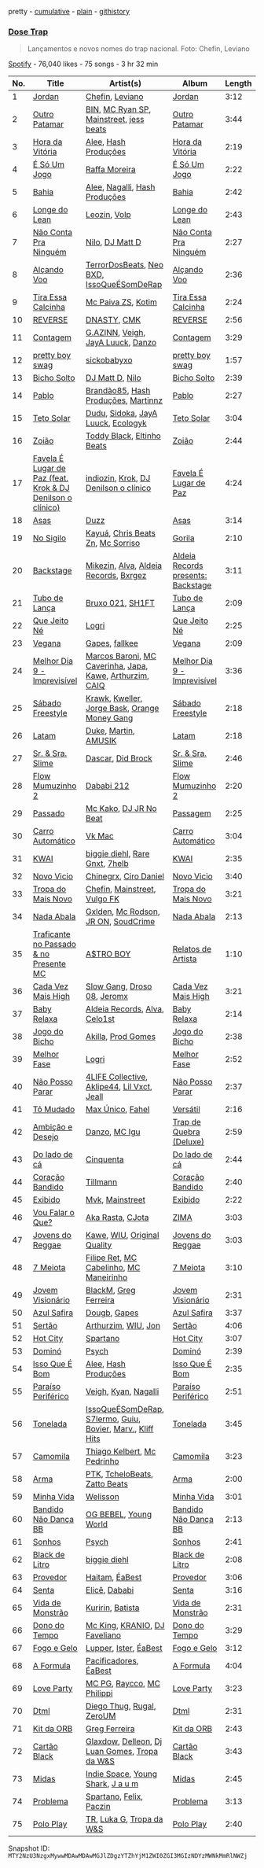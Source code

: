 pretty - [cumulative](/playlists/cumulative/37i9dQZF1DWWlW7KLhEhCZ.md) - [plain](/playlists/plain/37i9dQZF1DWWlW7KLhEhCZ) - [githistory](https://github.githistory.xyz/mackorone/spotify-playlist-archive/blob/main/playlists/plain/37i9dQZF1DWWlW7KLhEhCZ)

### [Dose Trap](https://open.spotify.com/playlist/37i9dQZF1DWWlW7KLhEhCZ)

> Lançamentos e novos nomes do trap nacional\. Foto: Chefin, Leviano

[Spotify](https://open.spotify.com/user/spotify) - 76,040 likes - 75 songs - 3 hr 32 min

| No. | Title | Artist(s) | Album | Length |
|---|---|---|---|---|
| 1 | [Jordan](https://open.spotify.com/track/2PrmOi0KeJrCCcW7FaR2zd) | [Chefin](https://open.spotify.com/artist/68PYmgkbRP1qZnEWOry7sB), [Leviano](https://open.spotify.com/artist/0xEdwBYYjxw6wk179Tq2sJ) | [Jordan](https://open.spotify.com/album/4m2ZmUGnZaX6qxSXufTHRr) | 3:12 |
| 2 | [Outro Patamar](https://open.spotify.com/track/76klxh7fnauuROKC2kDuHG) | [BIN](https://open.spotify.com/artist/1WXbiUMl1AT9Inb619xPUg), [MC Ryan SP](https://open.spotify.com/artist/75i9GaW2MJUgt4BkdUnuUY), [Mainstreet](https://open.spotify.com/artist/25XJqeReVV38w0tR04GGBd), [jess beats](https://open.spotify.com/artist/7uskxjQtkzfiqHCNIIv3gD) | [Outro Patamar](https://open.spotify.com/album/2gt5vOzXJxJIa6MCXss0Wj) | 3:44 |
| 3 | [Hora da Vitória](https://open.spotify.com/track/36CcFomNSxtmyhr27YlfIV) | [Alee](https://open.spotify.com/artist/6rk6Izp6o42fUdE0jRqAP4), [Hash Produções](https://open.spotify.com/artist/4BZ0ACrHCLropCpHJypPvV) | [Hora da Vitória](https://open.spotify.com/album/5Oae3eiFjXcx9FdsRHQ6KK) | 2:19 |
| 4 | [É Só Um Jogo](https://open.spotify.com/track/63GdBCUANBwZlXqFUW89Yz) | [Raffa Moreira](https://open.spotify.com/artist/4xUawweuqhjMvoScRGbveR) | [É Só Um Jogo](https://open.spotify.com/album/3chRw50tjsqUfYfdAX4gG0) | 2:22 |
| 5 | [Bahia](https://open.spotify.com/track/5owa9sHRDBAS2cLuV206xy) | [Alee](https://open.spotify.com/artist/6rk6Izp6o42fUdE0jRqAP4), [Nagalli](https://open.spotify.com/artist/6TPJK8tv3AKKSsw0lENTQk), [Hash Produções](https://open.spotify.com/artist/4BZ0ACrHCLropCpHJypPvV) | [Bahia](https://open.spotify.com/album/5Rt4zzyB0s5OK99uAt4mRU) | 2:42 |
| 6 | [Longe do Lean](https://open.spotify.com/track/75qppOzDTnBtj8WhEIct5Q) | [Leozin](https://open.spotify.com/artist/7ALIMskSScecdJr78qvB9V), [Volp](https://open.spotify.com/artist/6fFgNVTo4bxMf2eswaar7Z) | [Longe do Lean](https://open.spotify.com/album/5yDAo1uIXNqQZpHJlffJzU) | 2:43 |
| 7 | [Não Conta Pra Ninguém](https://open.spotify.com/track/1a9KMXtAxy8qDIyht1LQ2z) | [Nilo](https://open.spotify.com/artist/5uD6uRKj2xYxpqx8bscaco), [DJ Matt D](https://open.spotify.com/artist/1rIc4yTieeRq25NA3T8RQ5) | [Não Conta Pra Ninguém](https://open.spotify.com/album/4if7NIE7a736Cu1lQH9VTZ) | 2:27 |
| 8 | [Alçando Voo](https://open.spotify.com/track/2xkkVqTj9Kxh5xFuC4mdwq) | [TerrorDosBeats](https://open.spotify.com/artist/1NzstOcEoL35FZzYhJNtOo), [Neo BXD](https://open.spotify.com/artist/6X3QhlzJhLlevlW8QsxC73), [IssoQueÉSomDeRap](https://open.spotify.com/artist/43DrL9cHm49HEwg85idE2c) | [Alçando Voo](https://open.spotify.com/album/0Rf45bb6kkjceOOvmsxy6K) | 2:36 |
| 9 | [Tira Essa Calcinha](https://open.spotify.com/track/69CmX6WtBZ2VmB2kCXknkY) | [Mc Paiva ZS](https://open.spotify.com/artist/0gHj4MPwwcZ8Zl9CY0hqT5), [Kotim](https://open.spotify.com/artist/210Sy1oGhvPu929TKoSVcN) | [Tira Essa Calcinha](https://open.spotify.com/album/0YJQe5avgJlkUbo3eRIuoG) | 2:24 |
| 10 | [REVERSE](https://open.spotify.com/track/6EVxMejp12otEEADDqwNbs) | [DNASTY](https://open.spotify.com/artist/2wRZGo2e20INyHf8wtVPVn), [CMK](https://open.spotify.com/artist/6QmnOxsr8M6iD5Zqpb2src) | [REVERSE](https://open.spotify.com/album/1YQJnUtRI7utiKvLx8H76m) | 2:56 |
| 11 | [Contagem](https://open.spotify.com/track/1yGKbakTOI42EMvvWVtqQH) | [G.AZINN](https://open.spotify.com/artist/4yFJeWVY6IZLc5KcYCvtBE), [Veigh](https://open.spotify.com/artist/4YqwRbMLqGHRHLS1w2ZKse), [JayA Luuck](https://open.spotify.com/artist/4oxFgud0qa3A1tE6JFpFVp), [Danzo](https://open.spotify.com/artist/5ZyT4ZJtpQdihQ7MTMTluE) | [Contagem](https://open.spotify.com/album/7qgjjC1i3CcMmLJbseIybA) | 3:29 |
| 12 | [pretty boy swag](https://open.spotify.com/track/5dumcXLNLZTgaduRk8skxk) | [sickobabyxo](https://open.spotify.com/artist/5QFWsfryRsbn8O2ryBFsqL) | [pretty boy swag](https://open.spotify.com/album/3h9mDybWz0wC4VOJEhS9ZR) | 1:57 |
| 13 | [Bicho Solto](https://open.spotify.com/track/1hppsF1Yb1WNuMK28Boguc) | [DJ Matt D](https://open.spotify.com/artist/1rIc4yTieeRq25NA3T8RQ5), [Nilo](https://open.spotify.com/artist/5uD6uRKj2xYxpqx8bscaco) | [Bicho Solto](https://open.spotify.com/album/2Wma4pTFGzWmhdvIBAZtQy) | 2:39 |
| 14 | [Pablo](https://open.spotify.com/track/0Zzn6K3cuKPyDMwmiui3c8) | [Brandão85](https://open.spotify.com/artist/2KwQkyJzT9r6Hh56jtfuse), [Hash Produções](https://open.spotify.com/artist/4BZ0ACrHCLropCpHJypPvV), [Martinnz](https://open.spotify.com/artist/0DmKopdHbrBA1OVgTdwqcw) | [Pablo](https://open.spotify.com/album/5pqmf3Li9QYilSYOypcT4f) | 2:27 |
| 15 | [Teto Solar](https://open.spotify.com/track/0LL0f65AL3cYEopGZYPnuC) | [Dudu](https://open.spotify.com/artist/5Ynf8bbQV9ICbK3vZoPxGF), [Sidoka](https://open.spotify.com/artist/7EyzyrMNgqiK8bMrbkOT9l), [JayA Luuck](https://open.spotify.com/artist/4oxFgud0qa3A1tE6JFpFVp), [Ecologyk](https://open.spotify.com/artist/1mohmQWtxDNZcBGkfxG4eW) | [Teto Solar](https://open.spotify.com/album/6ft3PwbypxEq9WycNgLRGR) | 3:04 |
| 16 | [Zoião](https://open.spotify.com/track/6TXZW8Bc3nbg3qscln2gLx) | [Toddy Black](https://open.spotify.com/artist/4enjpyVRYCc83KoTpRfQiH), [Eltinho Beats](https://open.spotify.com/artist/4bgMNPTMQDzdJYyTiulHyr) | [Zoião](https://open.spotify.com/album/03H1lXrwcT0UvtzwOLABXu) | 2:44 |
| 17 | [Favela É Lugar de Paz \(feat\. Krok & DJ Denilson o clínico\)](https://open.spotify.com/track/3b3EPQlSk0F5A9D0lVKitw) | [indiozin](https://open.spotify.com/artist/5YPdklXkKahm0Ii2GS6zDx), [Krok](https://open.spotify.com/artist/5GcThTffePDaglozhrG89f), [DJ Denilson o clínico](https://open.spotify.com/artist/3AxhmSZxKQruKNmeLqsfQs) | [Favela É Lugar de Paz](https://open.spotify.com/album/1OQhgau04fhhe5R8STp6HD) | 4:24 |
| 18 | [Asas](https://open.spotify.com/track/6AIqtpf4qtVWB2470AGEHs) | [Duzz](https://open.spotify.com/artist/4oPnjkJcLqOim9KJxvIYMz) | [Asas](https://open.spotify.com/album/3Tx5GyvCxfXJJgJ0S4Wd7Z) | 3:14 |
| 19 | [No Sigilo](https://open.spotify.com/track/4EEMIpLXQAUb2yWvG4RWfP) | [Kayuá](https://open.spotify.com/artist/6GRG2j3z9S1Lsa47YgPjkH), [Chris Beats Zn](https://open.spotify.com/artist/0YOr5sV4zMMyj5xviWiFjW), [Mc Sorriso](https://open.spotify.com/artist/06XFOJXZf5Rw61z0KfhPnh) | [Gorila](https://open.spotify.com/album/216a9gKJJi172mVVUTIh91) | 2:10 |
| 20 | [Backstage](https://open.spotify.com/track/007ZkaApfBX6MsI5zJpZ9f) | [Mikezin](https://open.spotify.com/artist/4LnQWC7U1XWXpcgoZN3D3Q), [Alva](https://open.spotify.com/artist/3h5yiq2bi79gyIVwgAWR9n), [Aldeia Records](https://open.spotify.com/artist/5q9yc7RScObCN016xvstXM), [Bxrgez](https://open.spotify.com/artist/1JpJY4VOgwfE5xLtqzOJVD) | [Aldeia Records presents: Backstage](https://open.spotify.com/album/1LoJDWr9KwtaHNZAaSyvIA) | 3:11 |
| 21 | [Tubo de Lança](https://open.spotify.com/track/3npXPVCw42oIzh701YkM90) | [Bruxo 021](https://open.spotify.com/artist/3yofl1khzdO4vkH6tyMg0t), [SH1FT](https://open.spotify.com/artist/4Jd5igGCAn61KCtrznCuCD) | [Tubo de Lança](https://open.spotify.com/album/3nP5nxztp0Pye1NzVcWA94) | 2:09 |
| 22 | [Que Jeito Né](https://open.spotify.com/track/7ojFriFoVgUwEXqykF4nFa) | [Logri](https://open.spotify.com/artist/1pDdBrq22wMmvTvms7RVEX) | [Que Jeito Né](https://open.spotify.com/album/2BtLNZVLZhdRcJI4DRrWEl) | 2:25 |
| 23 | [Vegana](https://open.spotify.com/track/6YS19fKy5mftHeuFO4ELlI) | [Gapes](https://open.spotify.com/artist/3ADff4whbAS71o4L1B3vYu), [fallkee](https://open.spotify.com/artist/6Hchz4vXMjAxlkpjiwQC4o) | [Vegana](https://open.spotify.com/album/4DVj1I8zXfFpSG7yeuKuCB) | 2:09 |
| 24 | [Melhor Dia 9 \- Imprevisível](https://open.spotify.com/track/7hx1k6RDaibeSPPVYHnOai) | [Marcos Baroni](https://open.spotify.com/artist/65gA1Fzv5EBpFqOezGLupY), [MC Caverinha](https://open.spotify.com/artist/7tojcuXcZ7eBlQjbAc65Ee), [Japa](https://open.spotify.com/artist/3455RNeKZ9giouA4pde2qA), [Kawe](https://open.spotify.com/artist/1TYJOhNSxMOODWiDVhuyZb), [Arthurzim](https://open.spotify.com/artist/60chcKrdgEA7TZbi4fWVri), [CAIQ](https://open.spotify.com/artist/1KWpZUdDFZt8GXdU5Uza3z) | [Melhor Dia 9 \- Imprevisível](https://open.spotify.com/album/308uSWisVb98sne2qdrWo5) | 3:36 |
| 25 | [Sábado Freestyle](https://open.spotify.com/track/5Uiq0ckUNrjOCzZ2p6MtOx) | [Krawk](https://open.spotify.com/artist/7a99I3BHPvsv4aBVNqb4g4), [Kweller](https://open.spotify.com/artist/4W4NkfM4A1sX2S2bfYlV07), [Jorge Bask](https://open.spotify.com/artist/5tqwly8nT5UgSI4HHIAPxy), [Orange Money Gang](https://open.spotify.com/artist/7tUDcOWnGnKjNfTVQus7HQ) | [Sábado Freestyle](https://open.spotify.com/album/3s2y1f3OUiGYejtDToklJu) | 2:18 |
| 26 | [Latam](https://open.spotify.com/track/1KPbtkm8RfXBBA8oZg0mzf) | [Duke](https://open.spotify.com/artist/3ymvstp6svGltgIiqcQ3XH), [Martin](https://open.spotify.com/artist/72YwnRQOnQKDuPBLvaU8Uo), [AMUSIK](https://open.spotify.com/artist/48r1nXoaPXPSx1LoM0Rnzl) | [Latam](https://open.spotify.com/album/6Zb0tUNPUiznDHvaV6Xx7o) | 2:18 |
| 27 | [Sr\. & Sra\. Slime](https://open.spotify.com/track/6TdcvFVcx7rLgd3veKV777) | [Dascar](https://open.spotify.com/artist/4xMLWhVR0oGEfR4jh6Bni6), [Did Brock](https://open.spotify.com/artist/5ASe9YmAl9N92Wz048P558) | [Sr\. & Sra\. Slime](https://open.spotify.com/album/18L8Hk19g6yKL6RwiJmlW8) | 2:46 |
| 28 | [Flow Mumuzinho 2](https://open.spotify.com/track/7CpsVQWdcpKLo6IMRCBJRv) | [Dababi 212](https://open.spotify.com/artist/1BvG6DgsQB8Om5T7OUzo5L) | [Flow Mumuzinho 2](https://open.spotify.com/album/7tSlvPJpPSgL5pcG1QZm4T) | 2:20 |
| 29 | [Passado](https://open.spotify.com/track/35yTzGZiPJA3CallyJy1Ek) | [Mc Kako](https://open.spotify.com/artist/5InVWl8IZB8zFAoNa5roKm), [DJ JR No Beat](https://open.spotify.com/artist/7eFJ773gGquYX3tKYa6ZUb) | [Passagem](https://open.spotify.com/album/3B6EVijO887Zc17CBTvXBS) | 2:25 |
| 30 | [Carro Automático](https://open.spotify.com/track/6r9YvfFlg3exxuqYhIeyEv) | [Vk Mac](https://open.spotify.com/artist/62T0up856eHZQ8BE6V6fJs) | [Carro Automático](https://open.spotify.com/album/0LMe1TRcRPwnE7NaSVx3AB) | 3:04 |
| 31 | [KWAI](https://open.spotify.com/track/1viAKoZWtR31lKe0fqMNQP) | [biggie diehl](https://open.spotify.com/artist/4EEMmF8KqAKox5uogK8uhy), [Rare Gnxt](https://open.spotify.com/artist/4tgnPZ24Ycd88zOfdGTLVR), [7helb](https://open.spotify.com/artist/0GojhFp62lXjZGTtGtgfqi) | [KWAI](https://open.spotify.com/album/1a0Sv7HsnYjSbjnSEKiKut) | 2:35 |
| 32 | [Novo Vicio](https://open.spotify.com/track/0kUlndDjHVBZqdV3Yok1BA) | [Chinegrx](https://open.spotify.com/artist/7muINs5szM4GmeutBgu3ec), [Ciro Daniel](https://open.spotify.com/artist/3Rso0khSv7X2ENbc0OsjxJ) | [Novo Vicio](https://open.spotify.com/album/12hmshpeDjNRd7DC4Gw49K) | 3:40 |
| 33 | [Tropa do Mais Novo](https://open.spotify.com/track/1Afqu53uuGNHKXyCfNIqhW) | [Chefin](https://open.spotify.com/artist/68PYmgkbRP1qZnEWOry7sB), [Mainstreet](https://open.spotify.com/artist/25XJqeReVV38w0tR04GGBd), [Vulgo FK](https://open.spotify.com/artist/27azwwkxutWL1BWMkgNIh0) | [Tropa do Mais Novo](https://open.spotify.com/album/1HDwGbuDmbuu8WJG81cCMV) | 3:21 |
| 34 | [Nada Abala](https://open.spotify.com/track/3XrdhuSL2LTZDTdLnSuBoQ) | [Gxlden](https://open.spotify.com/artist/7B8bcVe9PQZSS633ZQa9qo), [Mc Rodson](https://open.spotify.com/artist/1dMvEh0mf2B6t4LvnzyXp4), [JR ON](https://open.spotify.com/artist/6Z49It3vdzrqiSuu9dxeVA), [SoudCrime](https://open.spotify.com/artist/0Huu7Wxkay3mCaoMuVkRNg) | [Nada Abala](https://open.spotify.com/album/67vR4b6y6IIyshR3cO1a4W) | 2:13 |
| 35 | [Traficante no Passado & no Presente MC](https://open.spotify.com/track/7H7KVuFnOVHX8H1r8hTCJo) | [A$TRO BOY](https://open.spotify.com/artist/7fuqRvWuhmmFzqNPqZdZwE) | [Relatos de Artista](https://open.spotify.com/album/3bgJxxcUQagkFKffyZCV18) | 1:10 |
| 36 | [Cada Vez Mais High](https://open.spotify.com/track/0eYNaqwlF2QfhKNTgvTsz7) | [Slow Gang](https://open.spotify.com/artist/7yeB6oM65lMbOBhPsu5fzq), [Droso 08](https://open.spotify.com/artist/6ldzMYF94YeCpiQuRFyJpw), [Jeromx](https://open.spotify.com/artist/1JsO6jl39B2T5atgizV44y) | [Cada Vez Mais High](https://open.spotify.com/album/7FCHFePNCMgNYNL4XjiLL5) | 3:21 |
| 37 | [Baby Relaxa](https://open.spotify.com/track/43K8X9OYiBaNxUCjJqRV5f) | [Aldeia Records](https://open.spotify.com/artist/5q9yc7RScObCN016xvstXM), [Alva](https://open.spotify.com/artist/3h5yiq2bi79gyIVwgAWR9n), [Celo1st](https://open.spotify.com/artist/6RC5tRbakJ46EExHuPmxzK) | [Baby Relaxa](https://open.spotify.com/album/2zQqczX6X7EwN6CEOeX9TX) | 2:14 |
| 38 | [Jogo do Bicho](https://open.spotify.com/track/4EfCQcyOykgNJxAf1g1K2H) | [Akilla](https://open.spotify.com/artist/4AlpcXJqYvX4ovs4zEb2UB), [Prod Gomes](https://open.spotify.com/artist/2OykwFvrdokATKdUQPGAFA) | [Jogo do Bicho](https://open.spotify.com/album/1SowDroZuixt9Yt6k9HPGT) | 2:38 |
| 39 | [Melhor Fase](https://open.spotify.com/track/4FLua0K5SYxcimOi7Py6uf) | [Logri](https://open.spotify.com/artist/1pDdBrq22wMmvTvms7RVEX) | [Melhor Fase](https://open.spotify.com/album/6L0HxGxT6cjhMm0S5QV1d7) | 2:52 |
| 40 | [Não Posso Parar](https://open.spotify.com/track/0obtACkhdIBCOuIVT87mwZ) | [4LIFE Collective](https://open.spotify.com/artist/5b0GvhvDm06xgOF2AuOyVn), [Aklipe44](https://open.spotify.com/artist/3Sdc0xD6vTtMz4j6z5tFtz), [Lil Vxct](https://open.spotify.com/artist/4liBXo1Tt4Zzx7sToYROEZ), [Jeall](https://open.spotify.com/artist/4dL3Sc02sRexL3jylcoGNt) | [Não Posso Parar](https://open.spotify.com/album/2wHwlCUJ3AOtfxMBqWr0PM) | 2:37 |
| 41 | [Tô Mudado](https://open.spotify.com/track/2rM4PoRWLhbqRaPnqvi9i3) | [Max Único](https://open.spotify.com/artist/3BBE6ygahYvS36yLUe6Lhh), [Fahel](https://open.spotify.com/artist/6eBQDBWq5rlP76s4TpOHCC) | [Versátil](https://open.spotify.com/album/74KJcP4LVjg2E3X8yoFX6o) | 2:16 |
| 42 | [Ambição e Desejo](https://open.spotify.com/track/6RAJXjuBuK2SvSmVRPuoG5) | [Danzo](https://open.spotify.com/artist/5ZyT4ZJtpQdihQ7MTMTluE), [MC Igu](https://open.spotify.com/artist/5K854sjdzabwOy9KltU3Po) | [Trap de Quebra \(Deluxe\)](https://open.spotify.com/album/19fuY6ljpmJaymifBNFqDf) | 2:59 |
| 43 | [Do lado de cá](https://open.spotify.com/track/41ngGfqMD5R6NydSjUP1Y7) | [Cinquenta](https://open.spotify.com/artist/1yR2jw1EdzSx6I2SCIWoSb) | [Do lado de cá](https://open.spotify.com/album/7EZ6B5vctZQur5cA6cEdrb) | 2:44 |
| 44 | [Coração Bandido](https://open.spotify.com/track/5yEBUQCGq72w9EUsOyQQhM) | [Tillmann](https://open.spotify.com/artist/4ozkb2MvrszWeLI6moQi8h) | [Coração Bandido](https://open.spotify.com/album/5ae4HOcsJcRvW5vh47Xb04) | 2:40 |
| 45 | [Exibido](https://open.spotify.com/track/4Exjs0i5CFfKpIegAqcYOg) | [Mvk](https://open.spotify.com/artist/78TUxGXS6Jpos6nj2oEqSP), [Mainstreet](https://open.spotify.com/artist/25XJqeReVV38w0tR04GGBd) | [Exibido](https://open.spotify.com/album/0tK8meVFOCcUPOOyFfueJs) | 2:22 |
| 46 | [Vou Falar o Que?](https://open.spotify.com/track/532c5QACGW10DFZWyNaMKL) | [Aka Rasta](https://open.spotify.com/artist/1beK7BpUs2hTagfzLUb1HB), [CJota](https://open.spotify.com/artist/5qvphJwi72TG198xn5VVYH) | [ZIMA](https://open.spotify.com/album/2jTUSGIQ6bUClribNqzoTf) | 3:03 |
| 47 | [Jovens do Reggae](https://open.spotify.com/track/3HdEOUNuFuoWj06rXpQQ4o) | [Kawe](https://open.spotify.com/artist/1TYJOhNSxMOODWiDVhuyZb), [WIU](https://open.spotify.com/artist/3MrDVzg7ZXaYMyQmbDInr7), [Original Quality](https://open.spotify.com/artist/5ZTnWo7IY6rdIxm6aTSR84) | [Jovens do Reggae](https://open.spotify.com/album/1GJLb6DW0nVTH9rcaCzKgp) | 3:03 |
| 48 | [7 Meiota](https://open.spotify.com/track/7GlKZPZ02XIhVCSwHboMTb) | [Filipe Ret](https://open.spotify.com/artist/7gJN8W0589FisSYJS17K54), [MC Cabelinho](https://open.spotify.com/artist/1WQBwwssN6r8DSjUlkyUGW), [MC Maneirinho](https://open.spotify.com/artist/3M8aD9XWxfel3jZakRbibZ) | [7 Meiota](https://open.spotify.com/album/48aImzLYN7EO5RTsJSKXjW) | 3:10 |
| 49 | [Jovem Visionário](https://open.spotify.com/track/1oSAAHputyZiGC01UlDiGa) | [BlackM](https://open.spotify.com/artist/5EuR4RmPcrxFPlwCMmUS7m), [Greg Ferreira](https://open.spotify.com/artist/2e8RAcYXYt5IStoaaQWcG8) | [Jovem Visionário](https://open.spotify.com/album/6DL2HxoV0WETGZmMP1ExJa) | 2:31 |
| 50 | [Azul Safira](https://open.spotify.com/track/13D8P8ovULx5iJC4CBGyYN) | [Dougb](https://open.spotify.com/artist/74FaA4BR2SefBgRTPa8jJh), [Gapes](https://open.spotify.com/artist/3ADff4whbAS71o4L1B3vYu) | [Azul Safira](https://open.spotify.com/album/3haSIOmT5ojGfjoJADEoiH) | 3:37 |
| 51 | [Sertão](https://open.spotify.com/track/2mB2qZpLCkvNSrZDLKIf78) | [Arthurzim](https://open.spotify.com/artist/60chcKrdgEA7TZbi4fWVri), [WIU](https://open.spotify.com/artist/3MrDVzg7ZXaYMyQmbDInr7), [Jon](https://open.spotify.com/artist/6wbfgVgq74I6BveSPkyC2t) | [Sertão](https://open.spotify.com/album/5Fu3sGyXSd1ryjLoKgX5aD) | 4:06 |
| 52 | [Hot City](https://open.spotify.com/track/51F79RkXKKxyXxn0WdcpSL) | [Spartano](https://open.spotify.com/artist/5VkAxeOIPrz93DkfyhdHDL) | [Hot City](https://open.spotify.com/album/285dyplMmdf18fGjnRQZak) | 3:07 |
| 53 | [Dominó](https://open.spotify.com/track/7cYAE74uGy0ggBLilqvjxn) | [Psych](https://open.spotify.com/artist/56cqVCO3vabMghliZvW9S1) | [Dominó](https://open.spotify.com/album/1iDKJPSsQbElS3M1jY8hMR) | 2:39 |
| 54 | [Isso Que É Bom](https://open.spotify.com/track/2LUj933qs4IEFzSLLS9aJS) | [Alee](https://open.spotify.com/artist/6rk6Izp6o42fUdE0jRqAP4), [Hash Produções](https://open.spotify.com/artist/4BZ0ACrHCLropCpHJypPvV) | [Isso Que É Bom](https://open.spotify.com/album/5FtV4axHZhRLHjT33tpaMk) | 2:35 |
| 55 | [Paraíso Periférico](https://open.spotify.com/track/0piW8h3hjHkKfEJu6LzU7j) | [Veigh](https://open.spotify.com/artist/4YqwRbMLqGHRHLS1w2ZKse), [Kyan](https://open.spotify.com/artist/05qCf6M7E7AxizHVmrcPqh), [Nagalli](https://open.spotify.com/artist/6TPJK8tv3AKKSsw0lENTQk) | [Paraíso Periférico](https://open.spotify.com/album/1TQdoLB4Ys0i4qCw693kZR) | 2:51 |
| 56 | [Tonelada](https://open.spotify.com/track/3L6ubXrVpnxHLyhL8smMkX) | [IssoQueÉSomDeRap](https://open.spotify.com/artist/43DrL9cHm49HEwg85idE2c), [S7lermo](https://open.spotify.com/artist/5yu0eLdIxLm3LvTxqewqhm), [Guiu](https://open.spotify.com/artist/4Ll7ZvCVTwveULVP2Ze0px), [Bovier](https://open.spotify.com/artist/2wUJ1qq1GJ6V9jUeeINIyQ), [Marv.](https://open.spotify.com/artist/2ILWVafy9bA3EsuKqmUZOi), [Kliff Hits](https://open.spotify.com/artist/6gn6AnKY4Tln44F07ejudP) | [Tonelada](https://open.spotify.com/album/0oRDhjSaFLpeATZlQ4Upyq) | 3:45 |
| 57 | [Camomila](https://open.spotify.com/track/5GA2k3zSZ8QcpA7U5mKefj) | [Thiago Kelbert](https://open.spotify.com/artist/22kCWlXVaiBMYozPgHQhZM), [Mc Pedrinho](https://open.spotify.com/artist/1etNnR2SdlelBQAICa2Q5m) | [Camomila](https://open.spotify.com/album/46ZFMknkTMreOd2ErKTo0W) | 3:23 |
| 58 | [Arma](https://open.spotify.com/track/1W3FEHXi4bEfObCMX9iZXR) | [PTK](https://open.spotify.com/artist/4M7XfX7J0sw520nrZXkbpL), [TcheloBeats](https://open.spotify.com/artist/1jsSoxl3CZZjIEplGDBd3B), [Zatto Beats](https://open.spotify.com/artist/0MT2T9gXHmh3eq2QzJgqhH) | [Arma](https://open.spotify.com/album/2vjMUGuObrne4W1l1xZ94d) | 2:00 |
| 59 | [Minha Vida](https://open.spotify.com/track/2NIwJ0BXryqFfArHKCPiV1) | [Welisson](https://open.spotify.com/artist/0a7FE3vf12P5MRkp6eYwBQ) | [Minha Vida](https://open.spotify.com/album/6vituzkW1HmE4WTv8nqCpN) | 3:01 |
| 60 | [Bandido Não Dança BB](https://open.spotify.com/track/2YRPuiScVNaKAyNRu03ste) | [OG BEBEL](https://open.spotify.com/artist/00DTlsaKlzH3JrAjgU61Ha), [Young World](https://open.spotify.com/artist/3xryEc7ue6lV1kr3dp5PXY) | [Bandido Não Dança BB](https://open.spotify.com/album/4BHeptNqGFzDkXnwDHU1LC) | 2:13 |
| 61 | [Sonhos](https://open.spotify.com/track/7hFAchNP8a1AwrLsPqqVvf) | [Psych](https://open.spotify.com/artist/56cqVCO3vabMghliZvW9S1) | [Sonhos](https://open.spotify.com/album/75qLs9R0LxTeCYn0onmOgl) | 2:41 |
| 62 | [Black de Litro](https://open.spotify.com/track/6kDhl1A22zVNvW9AQAmGu4) | [biggie diehl](https://open.spotify.com/artist/4EEMmF8KqAKox5uogK8uhy) | [Black de Litro](https://open.spotify.com/album/7z7Ubw7DnNvnh4FngrXup4) | 2:08 |
| 63 | [Provedor](https://open.spotify.com/track/1u7TK9k79vBRkfoYY4D7FN) | [Haitam](https://open.spotify.com/artist/3J0t4JNgTyjwqRaXo5pNlW), [ÉaBest](https://open.spotify.com/artist/7skt0YXuBGQZr4LGkyTShp) | [Provedor](https://open.spotify.com/album/0als1yPY1TlyEVRqTxQ2Er) | 3:06 |
| 64 | [Senta](https://open.spotify.com/track/7iIPFHWNQsPiefonUwoI3k) | [Elicê](https://open.spotify.com/artist/7IWi4NOiLz0JJ0qJhCYLN0), [Dababi](https://open.spotify.com/artist/54UvxZkNZlwt4Gm8JYMg0b) | [Senta](https://open.spotify.com/album/5AYk5IV25N14Qj4FUvxuYu) | 3:16 |
| 65 | [Vida de Monstrão](https://open.spotify.com/track/2RsjzV7yDdEsDSLoa1QZIP) | [Kuririn](https://open.spotify.com/artist/6R85n4akSmUKlnYZ2QnzmC), [Batista](https://open.spotify.com/artist/5P7LznAMG6vFpraIIoE3qp) | [Vida de Monstrão](https://open.spotify.com/album/26BZ117xBz1JYcK6q1HXLy) | 2:31 |
| 66 | [Dono do Tempo](https://open.spotify.com/track/1XEy922wlmhiOW1TQoW3BZ) | [Mc King](https://open.spotify.com/artist/1g2Y9BdMQmy2dp5oLbInjz), [KRANIO](https://open.spotify.com/artist/6J1S0t1vRR7f6wcTWh4Qql), [DJ Faveliano](https://open.spotify.com/artist/53SS1Ab7P1dG97hT8jwAKQ) | [Dono do Tempo](https://open.spotify.com/album/0t34IJmpRmUsiSbBwpTNg1) | 3:29 |
| 67 | [Fogo e Gelo](https://open.spotify.com/track/2je52ZKqo7N9aPKcsA51Hk) | [Lupper](https://open.spotify.com/artist/6xa7IcwSnl1KJSj4i7Om4Q), [Ister](https://open.spotify.com/artist/2jRQbOLfk3aOCfmWpplxNe), [ÉaBest](https://open.spotify.com/artist/7skt0YXuBGQZr4LGkyTShp) | [Fogo e Gelo](https://open.spotify.com/album/4Zx1rP91mQzZOGf3dQ5wtB) | 3:12 |
| 68 | [A Formula](https://open.spotify.com/track/3wsrYwkv6MkBS1tkntQCXV) | [Pacificadores](https://open.spotify.com/artist/2uwIwpXUSnFLDvw6tfiX43), [ÉaBest](https://open.spotify.com/artist/7skt0YXuBGQZr4LGkyTShp) | [A Formula](https://open.spotify.com/album/098pksTeqAzmPyDsG7mCmn) | 4:04 |
| 69 | [Love Party](https://open.spotify.com/track/76GSnZgg2YEYzBfpF9lEAw) | [MC PG](https://open.spotify.com/artist/2vl278iLkl20FIEnTRDQm8), [Raycco](https://open.spotify.com/artist/4EiUouIqWkYsbRy641SgAJ), [MC Philippi](https://open.spotify.com/artist/5LHHGHsyMO0L2AiwRRVbDL) | [Love Party](https://open.spotify.com/album/0zFu9HlCCbT88wfR4RV6aX) | 3:23 |
| 70 | [Dtml](https://open.spotify.com/track/5OLrCfwG3L1Xq24FDvIyUV) | [Diego Thug](https://open.spotify.com/artist/4XJyjyOJnsvtZEi5isgKSw), [Rugal](https://open.spotify.com/artist/2rI145bvCczreyC9mvk9hy), [ZeroUM](https://open.spotify.com/artist/6iMqvz6RouFq1o4IHJ7HVy) | [Dtml](https://open.spotify.com/album/2cIDEiDekBHyduSkY1UBVX) | 2:31 |
| 71 | [Kit da ORB](https://open.spotify.com/track/2qM4CuUfQv1sIKmklUPBMR) | [Greg Ferreira](https://open.spotify.com/artist/2e8RAcYXYt5IStoaaQWcG8) | [Kit da ORB](https://open.spotify.com/album/7yppu7EzK4KAoMiGtaMFHc) | 2:43 |
| 72 | [Cartão Black](https://open.spotify.com/track/3Y6Xp7qXQdCbJHeJYjRbES) | [Glaxdow](https://open.spotify.com/artist/3B9B025GMpqnlHUzkH06Z2), [Delleon](https://open.spotify.com/artist/5qfEsHuNWVkGs5diuRf5OK), [Dj Luan Gomes](https://open.spotify.com/artist/34kJWuUS4hNN1MkqiIG0dS), [Tropa da W&S](https://open.spotify.com/artist/1APqNiQUA2XpwLEbywSWmZ) | [Cartão Black](https://open.spotify.com/album/1MOUavIlCKIz9VBSpIzoGO) | 3:43 |
| 73 | [Midas](https://open.spotify.com/track/0Z9GyLkufsC07ut3oYoYzQ) | [Indie Space](https://open.spotify.com/artist/0W1Rb8JlinMAExLtluwWxr), [Young Shark](https://open.spotify.com/artist/2hSVx8KJaq0tt3P2eiYT8D), [J a u m](https://open.spotify.com/artist/1IyuVaJ5TMJ9GYJBYVu5Di) | [Midas](https://open.spotify.com/album/4NCVk7TXkHFnkRfk20bQ0U) | 2:45 |
| 74 | [Problema](https://open.spotify.com/track/0rOQ7wCFfXNwyWYqbtKKjb) | [Spartano](https://open.spotify.com/artist/5VkAxeOIPrz93DkfyhdHDL), [Felix](https://open.spotify.com/artist/3IC1ZhSDm04wMcWwl8bh06), [Paczin](https://open.spotify.com/artist/5jTwmL3W9w5DWeTUhSL4kS) | [Problema](https://open.spotify.com/album/3Frf8JZ3cinrSMaScM9e1e) | 3:13 |
| 75 | [Polo Play](https://open.spotify.com/track/6xgxly2TQ501NjZcrCshBD) | [TR](https://open.spotify.com/artist/2CotyFTVKWR1jJLPTrrjdu), [Luka G](https://open.spotify.com/artist/7C8aOOowROEiSZ9YfhFAg9), [Tropa da W&S](https://open.spotify.com/artist/1APqNiQUA2XpwLEbywSWmZ) | [Polo Play](https://open.spotify.com/album/5FzodxlzOeoOapYbqYJz8J) | 2:40 |

Snapshot ID: `MTY2NzU3NzgxMywwMDAwMDAwMGJlZDgzYTZhYjM1ZWI0ZGI3MGIzNDYzMWNkMmRlNWZj`
